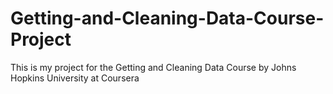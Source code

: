 # Getting-and-Cleaning-Data-Course-Project
This is my project for the Getting and Cleaning Data Course by Johns Hopkins University at Coursera
